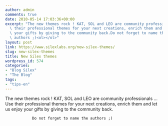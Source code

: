 ```yaml
---
author: admin
comments: true
date: 2010-05-14 17:03:36+00:00
excerpt: "The new themes rock ! KAT, SOL and LEO are community professionals ... Use\
  \ their professional themes for your next creations, enrich them and let us enjoy\
  \ your gifts by giving to the community back.Do not forget to name the\
  \ authors ;)<ol></ol>"
layout: post
link: https://www.silexlabs.org/new-silex-themes/
slug: new-silex-themes
title: New Silex themes
wordpress_id: 574
categories:
- "Blog Silex"
- "The Blog"
tags:
- "tips-en"
---
```


The new themes rock ! KAT, SOL and LEO are community professionals ... Use their professional themes for your next creations, enrich them and let us enjoy your gifts by giving to the community back.

				Do not forget to name the authors ;)

